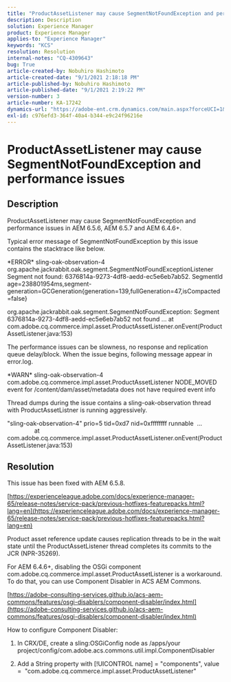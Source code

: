 ```yaml
---
title: "ProductAssetListener may cause SegmentNotFoundException and performance issues"
description: Description
solution: Experience Manager
product: Experience Manager
applies-to: "Experience Manager"
keywords: "KCS"
resolution: Resolution
internal-notes: "CQ-4309643"
bug: True
article-created-by: Nobuhiro Hashimoto
article-created-date: "9/1/2021 2:18:18 PM"
article-published-by: Nobuhiro Hashimoto
article-published-date: "9/1/2021 2:19:22 PM"
version-number: 3
article-number: KA-17242
dynamics-url: "https://adobe-ent.crm.dynamics.com/main.aspx?forceUCI=1&pagetype=entityrecord&etn=knowledgearticle&id=a27a3073-2f0b-ec11-b6e6-00224808dc0d"
exl-id: c976efd3-364f-40a4-b344-e9c24f96216e
---
```

# ProductAssetListener may cause SegmentNotFoundException and performance issues

## Description


ProductAssetListener may cause SegmentNotFoundException and performance issues in AEM 6.5.6, AEM 6.5.7 and AEM 6.4.6+.



Typical error message of SegmentNotFoundException by this issue contains the stacktrace like below.

\*ERROR\* sling-oak-observation-4 org.apache.jackrabbit.oak.segment.SegmentNotFoundExceptionListener
Segment not found: 6376814a-9273-4df8-aedd-ec5e6eb7ab52. SegmentId age=238801954ms,segment-generation=GCGeneration{generation=139,fullGeneration=47,isCompacted=false}

org.apache.jackrabbit.oak.segment.SegmentNotFoundException: Segment 6376814a-9273-4df8-aedd-ec5e6eb7ab52 not found
...
at com.adobe.cq.commerce.impl.asset.ProductAssetListener.onEvent(ProductAssetListener.java:153)



The performance issues can be slowness, no response and replication queue delay/block. When the issue begins, following message appear in error.log.

\*WARN\* sling-oak-observation-4 com.adobe.cq.commerce.impl.asset.ProductAssetListener NODE_MOVED event
for /content/dam/asset/metadata does not have required event info



Thread dumps during the issue contains a sling-oak-observation thread with ProductAssetListner is running aggressively.

"sling-oak-observation-4" prio=5 tid=0xd7 nid=0xffffffff runnable 
...
                at com.adobe.cq.commerce.impl.asset.ProductAssetListener.onEvent(ProductAssetListener.java:153)


## Resolution


This issue has been fixed with AEM 6.5.8.

[https://experienceleague.adobe.com/docs/experience-manager-65/release-notes/service-pack/previous-hotfixes-featurepacks.html?lang=en](https://experienceleague.adobe.com/docs/experience-manager-65/release-notes/service-pack/previous-hotfixes-featurepacks.html?lang=en)

Product asset reference update causes replication threads to be in the wait state until the ProductAssetListener thread completes its commits to the JCR (NPR-35269).



For AEM 6.4.6+, disabling the OSGi component com.adobe.cq.commerce.impl.asset.ProductAssetListener is a workaround. To do that, you can use Component Disabler in ACS AEM Commons.

[https://adobe-consulting-services.github.io/acs-aem-commons/features/osgi-disablers/component-disabler/index.html](https://adobe-consulting-services.github.io/acs-aem-commons/features/osgi-disablers/component-disabler/index.html)



How to configure Component Disabler:

1. In CRX/DE, create a sling:OSGiConfig node as /apps/your project/config/com.adobe.acs.commons.util.impl.ComponentDisabler

2. Add a String property with [!UICONTROL name] = "components", value =  "com.adobe.cq.commerce.impl.asset.ProductAssetListener"
